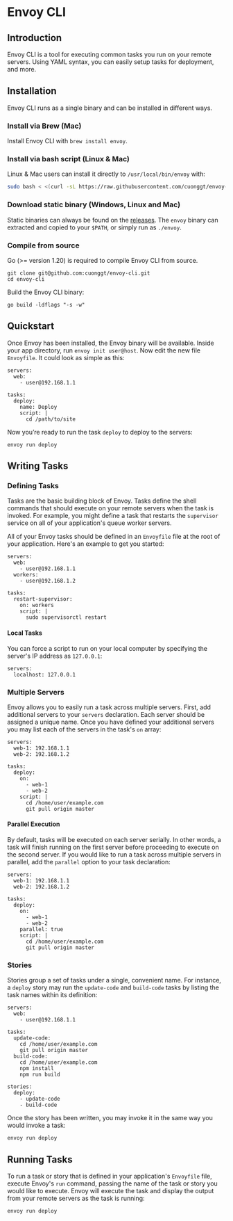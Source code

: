 # Envoy CLI

<a name="introduction"></a>
## Introduction

Envoy CLI is a tool for executing common tasks you run on your remote servers. Using YAML syntax, you can easily setup tasks for deployment, and more.

<a name="installation"></a>
## Installation

Envoy CLI runs as a single binary and can be installed in different ways.

<a name="install-via-brew-mac"></a>
### Install via Brew (Mac)

Install Envoy CLI with `brew install envoy`.

<a name="install-via-bash-script-linux-mac"></a>
### Install via bash script (Linux & Mac)

Linux & Mac users can install it directly to `/usr/local/bin/envoy` with:

```bash
sudo bash < <(curl -sL https://raw.githubusercontent.com/cuonggt/envoy-cli/master/install.sh)
```

<a name="download-static-binary-window-linux-mac"></a>
### Download static binary (Windows, Linux and Mac)

Static binaries can always be found on the [releases](https://github.com/cuonggt/envoy-cli/releases/latest). The `envoy` binary can extracted and copied to your `$PATH`, or simply run as `./envoy`.

<a name="compile-from-source"></a>
### Compile from source

Go (>= version 1.20) is required to compile Envoy CLI from source.

```shell
git clone git@github.com:cuonggt/envoy-cli.git
cd envoy-cli
```

Build the Envoy CLI binary:

```shell
go build -ldflags "-s -w"
```

<a name="quickstart"></a>
## Quickstart

Once Envoy has been installed, the Envoy binary will be available. Inside your app directory, run `envoy init user@host`. Now edit the new file `Envoyfile`. It could look as simple as this:

```
servers:
  web:
    - user@192.168.1.1

tasks:
  deploy:
    name: Deploy
    script: |
      cd /path/to/site
```

Now you’re ready to run the task `deploy` to deploy to the servers:

```shell
envoy run deploy
```

<a name="writing-tasks"></a>
## Writing Tasks

<a name="defining-tasks"></a>
### Defining Tasks

Tasks are the basic building block of Envoy. Tasks define the shell commands that should execute on your remote servers when the task is invoked. For example, you might define a task that restarts the `supervisor` service on all of your application's queue worker servers.

All of your Envoy tasks should be defined in an `Envoyfile` file at the root of your application. Here's an example to get you started:

```
servers:
  web:
    - user@192.168.1.1
  workers:
    - user@192.168.1.2

tasks:
  restart-supervisor:
    on: workers
    script: |
      sudo supervisorctl restart
```

<a name="local-tasks"></a>
#### Local Tasks

You can force a script to run on your local computer by specifying the server's IP address as `127.0.0.1`:

```
servers:
  localhost: 127.0.0.1
```

<a name="multiple-servers"></a>
### Multiple Servers

Envoy allows you to easily run a task across multiple servers. First, add additional servers to your `servers` declaration. Each server should be assigned a unique name. Once you have defined your additional servers you may list each of the servers in the task's `on` array:

```
servers:
  web-1: 192.168.1.1
  web-2: 192.168.1.2

tasks:
  deploy:
    on:
      - web-1
      - web-2
    script: |
      cd /home/user/example.com
      git pull origin master
```

<a name="parallel-execution"></a>
#### Parallel Execution

By default, tasks will be executed on each server serially. In other words, a task will finish running on the first server before proceeding to execute on the second server. If you would like to run a task across multiple servers in parallel, add the `parallel` option to your task declaration:

```
servers:
  web-1: 192.168.1.1
  web-2: 192.168.1.2

tasks:
  deploy:
    on:
      - web-1
      - web-2
    parallel: true
    script: |
      cd /home/user/example.com
      git pull origin master
```

<a name="stories"></a>
### Stories

Stories group a set of tasks under a single, convenient name. For instance, a `deploy` story may run the `update-code` and `build-code` tasks by listing the task names within its definition:

```
servers:
  web:
    - user@192.168.1.1

tasks:
  update-code:
    cd /home/user/example.com
    git pull origin master
  build-code:
    cd /home/user/example.com
    npm install
    npm run build

stories:
  deploy:
    - update-code
    - build-code
```

Once the story has been written, you may invoke it in the same way you would invoke a task:

```shell
envoy run deploy
```

<a name="running-tasks"></a>
## Running Tasks

To run a task or story that is defined in your application's `Envoyfile` file, execute Envoy's `run` command, passing the name of the task or story you would like to execute. Envoy will execute the task and display the output from your remote servers as the task is running:

```shell
envoy run deploy
```
